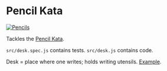 # Pencil Kata

[![Pencils](https://github.com/ajw-accenture/9jan2023-pencil-kata/actions/workflows/actions.yml/badge.svg)](https://github.com/ajw-accenture/9jan2023-pencil-kata/actions/workflows/actions.yml)

Tackles the [Pencil Kata](https://github.com/PillarTechnology/kata-pencil-durability).

`src/desk.spec.js` contains tests.
`src/desk.js` contains code.

Desk = place where one writes; holds writing utensils. [Example](https://en.wikipedia.org/wiki/Resolute_desk).

